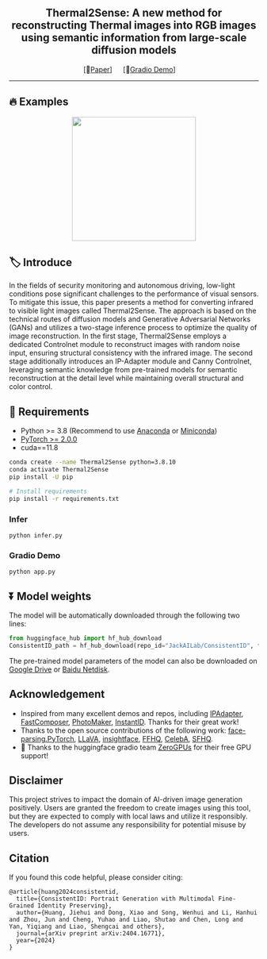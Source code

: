 
<!-- ## <div align="center"><b>Thermal2Sense</b></div> -->

<div align="center">
  
## Thermal2Sense: A new method for reconstructing Thermal images into RGB images using semantic information from large-scale diffusion models
[📄[Paper]()] &emsp; [🚀[Gradio Demo](http://lst-showroom.natapp1.cc)] &emsp; <br>

</div>


---
## 🔥 **Examples**

<p align="center">
  <img src="https://github.com/no996no007/Thermal2Sense/assets/135965025/75e38c30-36cf-4509-bf70-84f3116086a5" height=250>
</p>


## 🏷️ Introduce

In the fields of security monitoring and autonomous driving, low-light conditions pose significant challenges to the performance of visual sensors. To mitigate this issue, this paper presents a method for converting infrared to visible light images called Thermal2Sense. The approach is based on the technical routes of diffusion models and Generative Adversarial Networks (GANs) and utilizes a two-stage inference process to optimize the quality of image reconstruction. In the first stage, Thermal2Sense employs a dedicated Controlnet module to reconstruct images with random noise input, ensuring structural consistency with the infrared image. The second stage additionally introduces an IP-Adapter module and Canny Controlnet, leveraging semantic knowledge from pre-trained models for semantic reconstruction at the detail level while maintaining overall structural and color control.

## 🔧 Requirements

- Python >= 3.8 (Recommend to use [Anaconda](https://www.anaconda.com/download/#linux) or [Miniconda](https://docs.conda.io/en/latest/miniconda.html))
- [PyTorch >= 2.0.0](https://pytorch.org/)
- cuda==11.8

```bash
conda create --name Thermal2Sense python=3.8.10
conda activate Thermal2Sense
pip install -U pip

# Install requirements
pip install -r requirements.txt
```

### Infer
```setup
python infer.py
```

### Gradio Demo
```setup
python app.py
```



## ⏬ Model weights
The model will be automatically downloaded through the following two lines:

```python
from huggingface_hub import hf_hub_download
ConsistentID_path = hf_hub_download(repo_id="JackAILab/ConsistentID", filename="ConsistentID-v1.bin", repo_type="model")
```

The pre-trained model parameters of the model can also be downloaded on [Google Drive](https://drive.google.com/file/d/1jCHICryESmNkzGi8J_FlY3PjJz9gqoSI/view?usp=drive_link) or [Baidu Netdisk](https://pan.baidu.com/s/1NAVmH8S7Ls5rZc-snDk1Ng?pwd=nsh6).


## Acknowledgement
* Inspired from many excellent demos and repos, including [IPAdapter](https://github.com/tencent-ailab/IP-Adapter), [FastComposer](https://github.com/mit-han-lab/fastcomposer), [PhotoMaker](https://github.com/TencentARC/PhotoMaker), [InstantID](https://github.com/InstantID/InstantID). Thanks for their great work!
* Thanks to the open source contributions of the following work: [face-parsing.PyTorch](https://github.com/zllrunning/face-parsing.PyTorch), [LLaVA](https://github.com/haotian-liu/LLaVA), [insightface](https://github.com/deepinsight/insightface), [FFHQ](https://github.com/NVlabs/ffhq-dataset), [CelebA](https://github.com/switchablenorms/CelebAMask-HQ), [SFHQ](https://github.com/SelfishGene/SFHQ-dataset).
* 🤗 Thanks to the huggingface gradio team [ZeroGPUs](https://github.com/huggingface) for their free GPU support!

## Disclaimer
This project strives to impact the domain of AI-driven image generation positively. Users are granted the freedom to create images using this tool, but they are expected to comply with local laws and utilize it responsibly. The developers do not assume any responsibility for potential misuse by users.

## Citation
If you found this code helpful, please consider citing:
~~~
@article{huang2024consistentid,
  title={ConsistentID: Portrait Generation with Multimodal Fine-Grained Identity Preserving},
  author={Huang, Jiehui and Dong, Xiao and Song, Wenhui and Li, Hanhui and Zhou, Jun and Cheng, Yuhao and Liao, Shutao and Chen, Long and Yan, Yiqiang and Liao, Shengcai and others},
  journal={arXiv preprint arXiv:2404.16771},
  year={2024}
}
~~~



